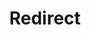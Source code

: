 ﻿---
layout: src/layouts/Redirect.astro
title: Redirect
redirect: /docs/runbooks/runbook-examples/aws/delete-stack
pubDate:  2023-01-01
navSearch: false
navSitemap: false
navMenu: false
---
